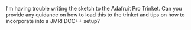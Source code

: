 I'm having trouble writing the sketch to the Adafruit Pro Trinket. Can you provide any quidance on how to load this to the trinket and tips on how to incorporate into a JMRI DCC++ setup?
